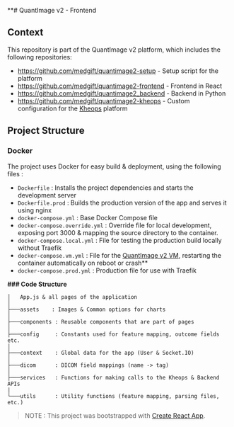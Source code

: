 **# QuantImage v2 - Frontend

## Context

This repository is part of the QuantImage v2 platform, which includes the following repositories:

- https://github.com/medgift/quantimage2-setup - Setup script for the platform
- https://github.com/medgift/quantimage2-frontend - Frontend in React
- https://github.com/medgift/quantimage2_backend - Backend in Python
- https://github.com/medgift/quantimage2-kheops - Custom configuration for the [Kheops](https://kheops.online) platform

## Project Structure

### Docker

The project uses Docker for easy build & deployment, using the following files :

- `Dockerfile` : Installs the project dependencies and starts the development server
- `Dockerfile.prod` : Builds the production version of the app and serves it using nginx
- `docker-compose.yml` : Base Docker Compose file
- `docker-compose.override.yml` : Override file for local development, exposing port 3000 & mapping the source directory to the container.
- `docker-compose.local.yml` : File for testing the production build locally without Traefik
- `docker-compose.vm.yml` : File for the [QuantImage v2 VM](https://medgift.github.io/quantimage-v2-info/#getting-started), restarting the container automatically on reboot or crash**
- `docker-compose.prod.yml` : Production file for use with Traefik

********### Code Structure********

```
│   App.js & all pages of the application
│
├───assets    : Images & Common options for charts
│
├───components : Reusable components that are part of pages
│
├───config     : Constants used for feature mapping, outcome fields etc.
│
├───context    : Global data for the app (User & Socket.IO)
│
├───dicom      : DICOM field mappings (name -> tag)
│
├───services   : Functions for making calls to the Kheops & Backend APIs
|
└───utils      : Utility functions (feature mapping, parsing files, etc.)
```

> NOTE : This project was bootstrapped with [Create React App](https://github.com/facebook/create-react-app).
